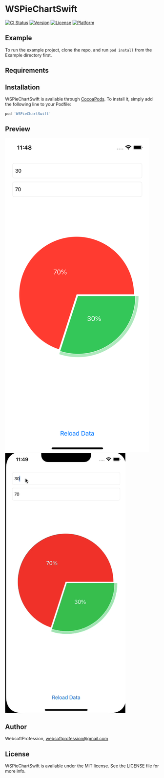 # WSPieChartSwift

[![CI Status](https://img.shields.io/travis/WebsoftProfession/WSPieChartSwift.svg?style=flat)](https://travis-ci.org/WebsoftProfession/WSPieChartSwift)
[![Version](https://img.shields.io/cocoapods/v/WSPieChartSwift.svg?style=flat)](https://cocoapods.org/pods/WSPieChartSwift)
[![License](https://img.shields.io/cocoapods/l/WSPieChartSwift.svg?style=flat)](https://cocoapods.org/pods/WSPieChartSwift)
[![Platform](https://img.shields.io/cocoapods/p/WSPieChartSwift.svg?style=flat)](https://cocoapods.org/pods/WSPieChartSwift)

## Example

To run the example project, clone the repo, and run `pod install` from the Example directory first.

## Requirements

## Installation

WSPieChartSwift is available through [CocoaPods](https://cocoapods.org). To install
it, simply add the following line to your Podfile:

```ruby
pod 'WSPieChartSwift'
```

## Preview
![Alt text](https://github.com/WebsoftProfession/WSPieChartSwift/blob/main/example1.png?raw=true "Optional Title")
![Alt text](https://github.com/WebsoftProfession/WSPieChartSwift/blob/main/examplegif.gif?raw=true "Optional Title")


## Author

WebsoftProfession, websoftprofession@gmail.com

## License

WSPieChartSwift is available under the MIT license. See the LICENSE file for more info.
